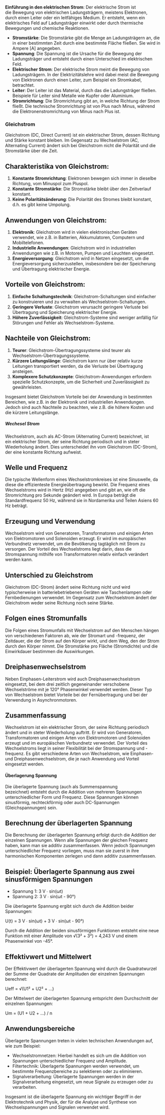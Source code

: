 
**Einführung in den elektrischen Strom**: Der elektrische Strom ist die Bewegung von elektrischen Ladungsträgern, meistens Elektronen, durch einen Leiter oder ein leitfähiges Medium. Er entsteht, wenn ein elektrisches Feld auf Ladungsträger einwirkt oder durch thermische Bewegungen und chemische Reaktionen.

- **Stromstärke**: Die Stromstärke gibt die Menge an Ladungsträgern an, die in einer bestimmten Zeit durch eine bestimmte Fläche fließen. Sie wird in Ampere [A] angegeben.
- **Spannung**: Die Spannung ist die Ursache für die Bewegung der Ladungsträger und entsteht durch einen Unterschied im elektrischen Feld.
- **Elektrischer Strom**: Der elektrische Strom meint die Bewegung von Ladungsträgern. In der Elektrizitätslehre wird dabei meist die Bewegung von Elektronen durch einen Leiter, zum Beispiel ein Stromkabel, betrachtet.
- **Leiter**: Der Leiter ist das Material, durch das die Ladungsträger fließen. Beispiele für Leiter sind Metalle wie Kupfer oder Aluminium.
- **Stromrichtung**: Die Stromrichtung gibt an, in welche Richtung der Strom fließt. Die technische Stromrichtung ist von Plus nach Minus, während die Elektronenstromrichtung von Minus nach Plus ist.



### Gleichstrom

Gleichstrom (DC, Direct Current) ist ein elektrischer Strom, dessen Richtung und Stärke konstant bleiben. Im Gegensatz zu Wechselstrom (AC, Alternating Current) ändert sich bei Gleichstrom nicht die Polarität und die Stromstärke über die Zeit.

## Charakteristika von Gleichstrom:

1. **Konstante Stromrichtung**: Elektronen bewegen sich immer in dieselbe Richtung, vom Minuspol zum Pluspol.
2. **Konstante Stromstärke**: Die Stromstärke bleibt über den Zeitverlauf konstant.
3. **Keine Polaritätsänderung**: Die Polarität des Stromes bleibt konstant, d.h. es gibt keine Umpolung.

## Anwendungen von Gleichstrom:

1. **Elektronik**: Gleichstrom wird in vielen elektronischen Geräten verwendet, wie z.B. in Batterien, Akkumulatoren, Computern und Mobiltelefonen.
2. **Industrielle Anwendungen**: Gleichstrom wird in industriellen Anwendungen wie z.B. in Motoren, Pumpen und Leuchten eingesetzt.
3. **Energieversorgung**: Gleichstrom wird in Netzen eingesetzt, um die Energieversorgung sicherzustellen, insbesondere bei der Speicherung und Übertragung elektrischer Energie.

## Vorteile von Gleichstrom:

1. **Einfache Schaltungstechnik**: Gleichstrom-Schaltungen sind einfacher zu konstruieren und zu verwalten als Wechselstrom-Schaltungen.
2. **Geringere Verluste**: Gleichstrom verursacht geringere Verluste bei Übertragung und Speicherung elektrischer Energie.
3. **Höhere Zuverlässigkeit**: Gleichstrom-Systeme sind weniger anfällig für Störungen und Fehler als Wechselstrom-Systeme.

## Nachteile von Gleichstrom:

1. **Teurer**: Gleichstrom-Übertragungssysteme sind teurer als Wechselstrom-Übertragungssysteme.
2. **Kürzere Leitungslänge**: Gleichstrom kann nur über relativ kurze Leitungen transportiert werden, da die Verluste bei Übertragung ansteigen.
3. **Komplexere Schutzkonzepte**: Gleichstrom-Anwendungen erfordern spezielle Schutzkonzepte, um die Sicherheit und Zuverlässigkeit zu gewährleisten.

Insgesamt bietet Gleichstrom Vorteile bei der Anwendung in bestimmten Bereichen, wie z.B. in der Elektronik und industriellen Anwendungen. Jedoch sind auch Nachteile zu beachten, wie z.B. die höhere Kosten und die kürzere Leitungslänge.



##### Wechesel Strom 

Wechselstrom, auch als AC-Strom (Alternating Current) bezeichnet, ist ein elektrischer Strom, der seine Richtung periodisch und in steter Wiederholung ändert. Dies unterscheidet ihn vom Gleichstrom (DC-Strom), der eine konstante Richtung aufweist.

## Welle und Frequenz

Die typische Wellenform eines Wechselstromkreises ist eine Sinuswelle, da diese die effizienteste Energieübertragung bewirkt. Die Frequenz eines Wechselstroms wird in Hertz (Hz) angegeben und gibt an, wie oft die Stromrichtung pro Sekunde geändert wird. In Europa beträgt die Standardfrequenz 50 Hz, während sie in Nordamerika und Teilen Asiens 60 Hz beträgt.

## Erzeugung und Verwendung

Wechselstrom wird von Generatoren, Transformatoren und einigen Arten von Elektromotoren und Solenoiden erzeugt. Er wird im europäischen Verbundnetz verwendet, um die Bevölkerung tagtäglich mit Strom zu versorgen. Der Vorteil des Wechselstroms liegt darin, dass die Stromspannung mithilfe von Transformatoren relativ einfach verändert werden kann.

## Unterschied zu Gleichstrom

Gleichstrom (DC-Strom) ändert seine Richtung nicht und wird typischerweise in batteriebetriebenen Geräten wie Taschenlampen oder Fernbedienungen verwendet. Im Gegensatz zum Wechselstrom ändert der Gleichstrom weder seine Richtung noch seine Stärke.

## Folgen eines Stromunfalls

Die Folgen eines Stromunfalls mit Wechselstrom auf den Menschen hängen von verschiedenen Faktoren ab, wie der Stromart und -frequenz, der Zeitdauer, die der Strom auf den Körper wirkt, und dem Weg, den der Strom durch den Körper nimmt. Die Stromstärke pro Fläche (Stromdichte) und die Einwirkdauer bestimmen die Auswirkungen.

## Dreiphasenwechselstrom

Neben Einphasen-Leiterstrom wird auch Dreiphasenwechselstrom eingesetzt, bei dem drei zeitlich gegeneinander verschobene Wechselströme mit je 120° Phasenwinkel verwendet werden. Dieser Typ von Wechselstrom bietet Vorteile bei der Fernübertragung und bei der Verwendung in Asynchronmotoren.

## Zusammenfassung

Wechselstrom ist ein elektrischer Strom, der seine Richtung periodisch ändert und in steter Wiederholung auftritt. Er wird von Generatoren, Transformatoren und einigen Arten von Elektromotoren und Solenoiden erzeugt und im europäischen Verbundnetz verwendet. Der Vorteil des Wechselstroms liegt in seiner Flexibilität bei der Stromspannung und -frequenz. Es gibt verschiedene Arten von Wechselstrom, wie Einphasen- und Dreiphasenwechselstrom, die je nach Anwendung und Vorteil eingesetzt werden.


#### Überlagerung Spannung



Die überlagerte Spannung (auch als Summenspannung bezeichnet) entsteht durch die Addition von mehreren Spannungen unterschiedlicher Form und Frequenz. Diese Spannungen können sinusförmig, rechteckförmig oder auch DC-Spannungen (Gleichspannungen) sein.

## Berechnung der überlagerten Spannung

Die Berechnung der überlagerten Spannung erfolgt durch die Addition der einzelnen Spannungen. Wenn alle Spannungen der gleichen Frequenz haben, kann man sie additiv zusammenfassen. Wenn jedoch Spannungen unterschiedlicher Frequenz vorliegen, muss man sie zuerst in ihre harmonischen Komponenten zerlegen und dann additiv zusammenfassen.

## Beispiel: Überlagerte Spannung aus zwei sinusförmigen Spannungen

- Spannung 1: 3 V ∙ sin(ωt)
- Spannung 2: 3 V ∙ sin(ωt - 90°)

Die überlagerte Spannung ergibt sich durch die Addition beider Spannungen:

U(t) = 3 V ∙ sin(ωt) + 3 V ∙ sin(ωt - 90°)

Durch die Addition der beiden sinusförmigen Funktionen entsteht eine neue Funktion mit einer Amplitude von √(3² + 3²) = 4,243 V und einem Phasenwinkel von -45°.

## Effektivwert und Mittelwert

Der Effektivwert der überlagerten Spannung wird durch die Quadratwurzel der Summe der Quadrate der Amplituden der einzelnen Spannungen berechnet:

Ueff = √(U1² + U2² + …)

Der Mittelwert der überlagerten Spannung entspricht dem Durchschnitt der einzelnen Spannungen:

Um = (U1 + U2 + …) / n

## Anwendungsbereiche

Überlagerte Spannungen treten in vielen technischen Anwendungen auf, wie zum Beispiel:

- Wechselstromnetzen: Hierbei handelt es sich um die Addition von Spannungen unterschiedlicher Frequenz und Amplitude.
- Filtertechnik: Überlagerte Spannungen werden verwendet, um bestimmte Frequenzbereiche zu selektieren oder zu eliminieren.
- Signalverarbeitung: Überlagerte Spannungen werden in der Signalverarbeitung eingesetzt, um neue Signale zu erzeugen oder zu verarbeiten.

Insgesamt ist die überlagerte Spannung ein wichtiger Begriff in der Elektrotechnik und Physik, der für die Analyse und Synthese von Wechselspannungen und Signalen verwendet wird.



